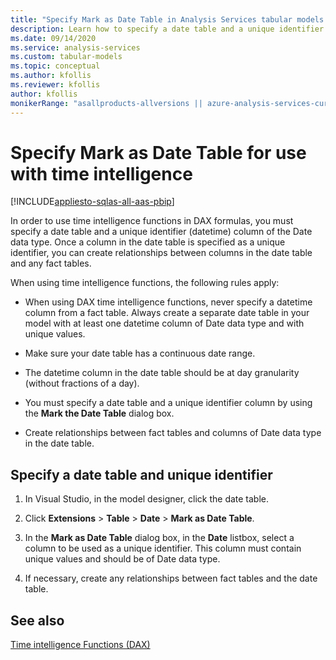 ```yaml
---
title: "Specify Mark as Date Table in Analysis Services tabular models| Microsoft Docs"
description: Learn how to specify a date table and a unique identifier (datetime) column of the Date data type.
ms.date: 09/14/2020
ms.service: analysis-services
ms.custom: tabular-models
ms.topic: conceptual
ms.author: kfollis
ms.reviewer: kfollis
author: kfollis
monikerRange: "asallproducts-allversions || azure-analysis-services-current || power-bi-premium-current || >= sql-analysis-services-2016"
---
```

# Specify Mark as Date Table for use with time intelligence

[!INCLUDE[appliesto-sqlas-all-aas-pbip](../includes/appliesto-sqlas-all-aas-pbip.md)]

In order to use time intelligence functions in DAX formulas, you must specify a date table and a unique identifier (datetime) column of the Date data type. Once a column in the date table is specified as a unique identifier, you can create relationships between columns in the date table and any fact tables.  
  
When using time intelligence functions, the following rules apply:  
  
- When using DAX time intelligence functions, never specify a datetime column from a fact table. Always create a separate date table in your model with at least one datetime column of Date data type and with unique values.  
  
- Make sure your date table has a continuous date range.  
  
- The datetime column in the date table should be at day granularity (without fractions of a day).  
  
- You must specify a date table and a unique identifier column by using the **Mark the Date Table** dialog box.  
  
- Create relationships between fact tables and columns of Date data type in the date table.  
  
## Specify a date table and unique identifier
  
1. In Visual Studio, in the model designer, click the date table.  
  
1. Click **Extensions** > **Table** > **Date** > **Mark as Date Table**. 
  
1. In the **Mark as Date Table** dialog box, in the **Date** listbox, select a column to be used as a unique identifier. This column must contain unique values and should be of Date data type.
  
1. If necessary, create any relationships between fact tables and the date table.  
  
## See also  
  
 [Time intelligence Functions (DAX)](/dax/time-intelligence-functions-dax)  
